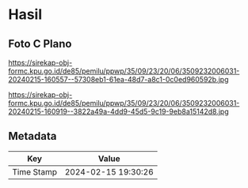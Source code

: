 # Hasil

## Foto C Plano

https://sirekap-obj-formc.kpu.go.id/de85/pemilu/ppwp/35/09/23/20/06/3509232006031-20240215-160557--57308eb1-61ea-48d7-a8c1-0c0ed960592b.jpg

https://sirekap-obj-formc.kpu.go.id/de85/pemilu/ppwp/35/09/23/20/06/3509232006031-20240215-160919--3822a49a-4dd9-45d5-9c19-9eb8a15142d8.jpg


## Metadata

| Key        | Value               |
| ---------- | ------------------- |
| Time Stamp | 2024-02-15 19:30:26 |



